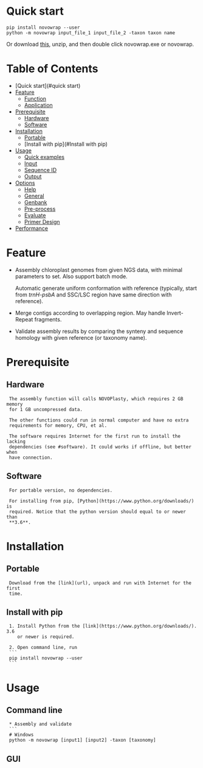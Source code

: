 # Quick start
   ```
   pip install novowrap --user
   python -m novowrap input_file_1 input_file_2 -taxon taxon name
   ```
   Or download [this](link), unzip, and then double click novowrap.exe or
   novowrap.
# Table of Contents
   * [Quick start](#quick start)
   * [Feature](#feature)
      * [Function](#function)
      * [Application](#application)
   * [Prerequisite](#prerequisite)
      * [Hardware](#hardware)
      * [Software](#software)
   * [Installation](#installation)
      * [Portable](#portable)
      * [Install with pip](#Install with pip)
   * [Usage](#usage)
      * [Quick examples](#quick-examples)
      * [Input](#input)
      * [Sequence ID](#sequence-id)
      * [Output](#output)
   * [Options](#options)
      * [Help](#help)
      * [General](#general)
      * [Genbank](#genbank)
      * [Pre-process](#preprocess)
      * [Evaluate](#evaluate)
      * [Primer Design](#primer-design)
   * [Performance](#performance)
# Feature
   * Assembly chloroplast genomes from given NGS data, with minimal parameters
     to set. Also support batch mode.

     Automatic generate uniform conformation with reference (typically, start
     from _trnH-psbA_ and SSC/LSC region have same direction with reference).
   * Merge contigs according to overlapping region. May handle Invert-Repeat
     fragments.
   * Validate assembly results by comparing the synteny and sequence homology
     with given reference (or taxonomy name).
# Prerequisite
## Hardware
     The assembly function will calls NOVOPlasty, which requires 2 GB memory
     for 1 GB uncompressed data.

     The other functions could run in normal computer and have no extra
     requirements for memory, CPU, et al.

     The software requires Internet for the first run to install the lacking
     dependencies (see #software). It could works if offline, but better when
     have connection.
## Software
     For portable version, no dependencies.

     For installing from pip, [Python](https://www.python.org/downloads/) is
     required. Notice that the python version should equal to or newer than
     **3.6**.
# Installation
## Portable
     Download from the [link](url), unpack and run with Internet for the first
     time.
## Install with pip
     1. Install Python from the [link](https://www.python.org/downloads/). 3.6
        or newer is required.
     
     2. Open command line, run
     ```
     pip install novowrap --user
     ```
# Usage
## Command line
     * Assembly and validate
     ```
     # Windows
     python -m novowrap [input1] [input2] -taxon [taxonomy]




## GUI






